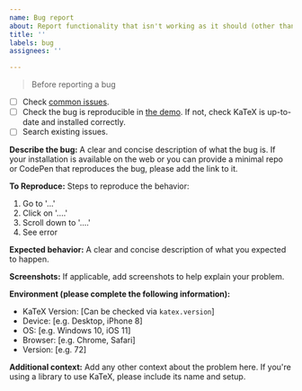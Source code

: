 ```yaml
---
name: Bug report
about: Report functionality that isn't working as it should (other than just poor rendering)
title: ''
labels: bug
assignees: ''

---
```


> Before reporting a bug
- [ ] Check [common issues](https://katex.org/docs/issues.html).
- [ ] Check the bug is reproducible in [the demo](https://katex.org). If not, check KaTeX is up-to-date and installed correctly.
- [ ] Search existing issues.

**Describe the bug:**
A clear and concise description of what the bug is. If your installation is available on the web or you can provide a minimal repo or CodePen that reproduces the bug, please add the link to it.

**To Reproduce:**
Steps to reproduce the behavior:
1. Go to '...'
2. Click on '....'
3. Scroll down to '....'
4. See error

**Expected behavior:**
A clear and concise description of what you expected to happen.

**Screenshots:**
If applicable, add screenshots to help explain your problem.

**Environment (please complete the following information):**
 - KaTeX Version: [Can be checked via `katex.version`]
 - Device: [e.g. Desktop, iPhone 8]
 - OS: [e.g. Windows 10, iOS 11]
 - Browser: [e.g. Chrome, Safari]
 - Version: [e.g. 72]

**Additional context:**
Add any other context about the problem here. If you're using a library to use KaTeX, please include its name and setup.

